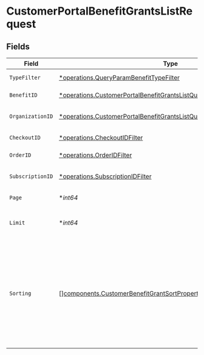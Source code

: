 # CustomerPortalBenefitGrantsListRequest


## Fields

| Field                                                                                                                                                                   | Type                                                                                                                                                                    | Required                                                                                                                                                                | Description                                                                                                                                                             |
| ----------------------------------------------------------------------------------------------------------------------------------------------------------------------- | ----------------------------------------------------------------------------------------------------------------------------------------------------------------------- | ----------------------------------------------------------------------------------------------------------------------------------------------------------------------- | ----------------------------------------------------------------------------------------------------------------------------------------------------------------------- |
| `TypeFilter`                                                                                                                                                            | [*operations.QueryParamBenefitTypeFilter](../../models/operations/queryparambenefittypefilter.md)                                                                       | :heavy_minus_sign:                                                                                                                                                      | Filter by benefit type.                                                                                                                                                 |
| `BenefitID`                                                                                                                                                             | [*operations.CustomerPortalBenefitGrantsListQueryParamBenefitIDFilter](../../models/operations/customerportalbenefitgrantslistqueryparambenefitidfilter.md)             | :heavy_minus_sign:                                                                                                                                                      | Filter by benefit ID.                                                                                                                                                   |
| `OrganizationID`                                                                                                                                                        | [*operations.CustomerPortalBenefitGrantsListQueryParamOrganizationIDFilter](../../models/operations/customerportalbenefitgrantslistqueryparamorganizationidfilter.md)   | :heavy_minus_sign:                                                                                                                                                      | Filter by organization ID.                                                                                                                                              |
| `CheckoutID`                                                                                                                                                            | [*operations.CheckoutIDFilter](../../models/operations/checkoutidfilter.md)                                                                                             | :heavy_minus_sign:                                                                                                                                                      | Filter by checkout ID.                                                                                                                                                  |
| `OrderID`                                                                                                                                                               | [*operations.OrderIDFilter](../../models/operations/orderidfilter.md)                                                                                                   | :heavy_minus_sign:                                                                                                                                                      | Filter by order ID.                                                                                                                                                     |
| `SubscriptionID`                                                                                                                                                        | [*operations.SubscriptionIDFilter](../../models/operations/subscriptionidfilter.md)                                                                                     | :heavy_minus_sign:                                                                                                                                                      | Filter by subscription ID.                                                                                                                                              |
| `Page`                                                                                                                                                                  | **int64*                                                                                                                                                                | :heavy_minus_sign:                                                                                                                                                      | Page number, defaults to 1.                                                                                                                                             |
| `Limit`                                                                                                                                                                 | **int64*                                                                                                                                                                | :heavy_minus_sign:                                                                                                                                                      | Size of a page, defaults to 10. Maximum is 100.                                                                                                                         |
| `Sorting`                                                                                                                                                               | [][components.CustomerBenefitGrantSortProperty](../../models/components/customerbenefitgrantsortproperty.md)                                                            | :heavy_minus_sign:                                                                                                                                                      | Sorting criterion. Several criteria can be used simultaneously and will be applied in order. Add a minus sign `-` before the criteria name to sort by descending order. |
